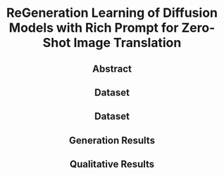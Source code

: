 # <p align="center">ReGeneration Learning of Diffusion Models with Rich Prompt for Zero-Shot Image Translation</p>

## <p align="center">Abstract</p>

## <p align="center">Dataset</p>

## <p align="center">Dataset</p>


## <p align="center">Generation Results</p>

## <p align="center">Qualitative Results</p>
